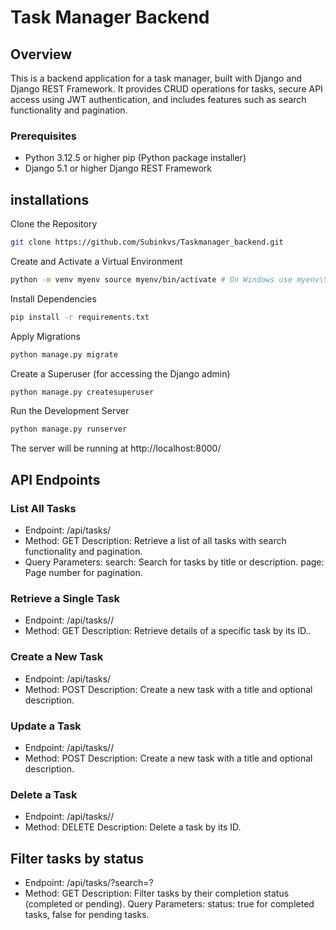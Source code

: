 # Task Manager Backend
## Overview

This is a backend application for a task manager, built with Django and Django REST Framework. It provides CRUD operations for tasks, secure API access using JWT authentication, and includes features such as search functionality and pagination.

### Prerequisites 

- Python 3.12.5 or higher pip (Python package installer) 
- Django 5.1 or higher Django REST Framework

## installations 

Clone the Repository
```sh
git clone https://github.com/Subinkvs/Taskmanager_backend.git
```
Create and Activate a Virtual Environment
```sh
python -m venv myenv source myenv/bin/activate # On Windows use myenv\Scripts\activate
```

Install Dependencies

```sh
pip install -r requirements.txt
```
Apply Migrations

```sh
python manage.py migrate
```
Create a Superuser (for accessing the Django admin)

```sh
python manage.py createsuperuser
```
Run the Development Server
```sh
python manage.py runserver
```
The server will be running at http://localhost:8000/ 

## API Endpoints

### List All Tasks

- Endpoint: /api/tasks/ 
-  Method: GET Description: Retrieve a list of all tasks with search functionality and     pagination.
- Query Parameters: search: Search for tasks by title or description. page: Page number for pagination.

### Retrieve a Single Task

- Endpoint: /api/tasks/<id>/ 
-  Method: GET Description: Retrieve details of a specific task by its ID..

### Create a New Task

- Endpoint: /api/tasks/ 
-  Method: POST Description: Create a new task with a title and optional description.


### Update a Task

- Endpoint: /api/tasks/<id>/ 
-  Method: POST Description: Create a new task with a title and optional description.

### Delete a Task

- Endpoint: /api/tasks/<id>/ 
-  Method: DELETE Description: Delete a task by its ID.

## Filter tasks by status
- Endpoint: /api/tasks/?search=?
- Method: GET Description: Filter tasks by their completion status (completed or pending). Query Parameters: status: true for completed tasks, false for pending tasks.
 
